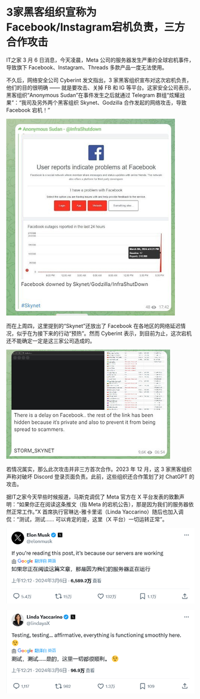 # 3家黑客组织宣称为Facebook/Instagram宕机负责，三方合作攻击

IT之家 3 月 6 日消息，今天凌晨，Meta 公司的服务器发生严重的全球宕机事件，导致旗下 Facebook、Instagram、Threads
多款产品一度无法使用。

不久后，网络安全公司 Cyberint 发文指出，3 家黑客组织宣布对这次宕机负责，他们的目的很明确 —— 就是要攻击、关掉 FB 和 IG
等平台。这家安全公司表示，黑客组织“Anonymous Sudan”在事件发生之后就通过 Telegram 群组“炫耀战果”：“我司及另外两个黑客组织
Skynet、Godzilla 合作发起的网络攻击，导致 Facebook 宕机！”

![c6ea0aef1b722d5a1463f126fd47c0a1.jpg](https://raw.githubusercontent.com/qqhsx/qqnews_image/main/2024/03/06/3家黑客组织宣称为Facebook_Instagram宕机负责，三方合作攻击/c6ea0aef1b722d5a1463f126fd47c0a1.jpg)

而在上周四，这里提到的“Skynet”还放出了 Facebook 在各地区的网络延迟情况，似乎在为接下来的行动“预热”。然而 Cyberint
表示，到目前为止，这次宕机还不能确定一定是这三家公司造成的。

![93cce088c9c63332390cd58ad6fd4a13.jpg](https://raw.githubusercontent.com/qqhsx/qqnews_image/main/2024/03/06/3家黑客组织宣称为Facebook_Instagram宕机负责，三方合作攻击/93cce088c9c63332390cd58ad6fd4a13.jpg)

若情况属实，那么此次攻击并非三方首次合作。2023 年 12 月，这 3 家黑客组织声称对破坏 Discord 登录页面负责。此前，这些组织还合作策划了对
ChatGPT 的攻击。

据IT之家今天早些时候报道，马斯克调侃了 Meta 官方在 X 平台发表的致歉声明：“如果你正在阅读这条推文（指 Meta
的宕机公告），那是因为我们的服务器依然正常工作。”X 首席执行官琳达-雅卡里诺（Linda Yaccarino）随后也加入调侃：“测试，测试……
可以肯定的是，这里（X 平台）一切运转正常”。

![9531f7d8ecc3da3eef9229d39721d4e9.jpg](https://raw.githubusercontent.com/qqhsx/qqnews_image/main/2024/03/06/3家黑客组织宣称为Facebook_Instagram宕机负责，三方合作攻击/9531f7d8ecc3da3eef9229d39721d4e9.jpg)

![28448261aac29dab60cac7a802bbd1f9.jpg](https://raw.githubusercontent.com/qqhsx/qqnews_image/main/2024/03/06/3家黑客组织宣称为Facebook_Instagram宕机负责，三方合作攻击/28448261aac29dab60cac7a802bbd1f9.jpg)

